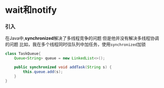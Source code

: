 # wait和notify

### 引入
在Java中,**synchronized**解决了多线程竞争的问题 
但是他并没有解决多线程协调的问题
比如，我在多个线程同时往队列中加任务，使用```synchronized```加锁    
```Java
class TaskQueue{
    Queue<String> queue = new LinkedList<>();

    public synchronized void addTask(String s) {
        this.queue.add(s);
    }
}
```

